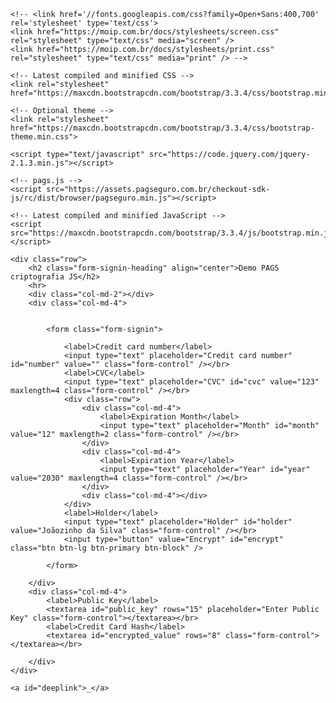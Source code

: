 <!DOCTYPE html>
<html lang="en">

<head>
    <meta charset="utf-8">
    <meta http-equiv="X-UA-Compatible" content="IE=edge">
    <meta name="viewport" content="width=device-width, initial-scale=1">
    <meta name="description" content="Criptografia Pags">
    <meta name="author" content="Lucas Parente">
    <title>Teste cripgrafia PAGS</title>

    <!-- <link href='//fonts.googleapis.com/css?family=Open+Sans:400,700' rel='stylesheet' type='text/css'>
    <link href="https://moip.com.br/docs/stylesheets/screen.css" rel="stylesheet" type="text/css" media="screen" />
    <link href="https://moip.com.br/docs/stylesheets/print.css" rel="stylesheet" type="text/css" media="print" /> -->

    <!-- Latest compiled and minified CSS -->
    <link rel="stylesheet" href="https://maxcdn.bootstrapcdn.com/bootstrap/3.3.4/css/bootstrap.min.css">

    <!-- Optional theme -->
    <link rel="stylesheet" href="https://maxcdn.bootstrapcdn.com/bootstrap/3.3.4/css/bootstrap-theme.min.css">

    <script type="text/javascript" src="https://code.jquery.com/jquery-2.1.3.min.js"></script>

    <!-- pags.js -->
    <script src="https://assets.pagseguro.com.br/checkout-sdk-js/rc/dist/browser/pagseguro.min.js"></script>

    <!-- Latest compiled and minified JavaScript -->
    <script src="https://maxcdn.bootstrapcdn.com/bootstrap/3.3.4/js/bootstrap.min.js"></script>
</head>


<script type="text/javascript">
    $(document).ready(function() {
        $("#encrypt").click(function() {
            var cc = PagSeguro.encryptCard({
                number: $("#number").val().replace(/\s/g, ''),
                securityCode: $("#cvc").val(),
                expMonth: $("#month").val(),
                expYear: $("#year").val(),
                publicKey: $("#public_key").val(),
                holder: $("#holder").val()
            });
            console.log(cc);
            if (cc.hasErrors) {
                var printaErros = "";
                cc.errors.forEach(element => {
                    printaErros += element.message + "\n";
                });

                $("#encrypted_value").val(printaErros);
            } else {
                $("#encrypted_value").val(cc.encryptedCard);
            }
        })
    });
</script>

<body>

    <div class="row">
        <h2 class="form-signin-heading" align="center">Demo PAGS criptografia JS</h2>
        <hr>
        <div class="col-md-2"></div>
        <div class="col-md-4">


            <form class="form-signin">

                <label>Credit card number</label>
                <input type="text" placeholder="Credit card number" id="number" value="" class="form-control" /></br>
                <label>CVC</label>
                <input type="text" placeholder="CVC" id="cvc" value="123" maxlength=4 class="form-control" /></br>
                <div class="row">
                    <div class="col-md-4">
                        <label>Expiration Month</label>
                        <input type="text" placeholder="Month" id="month" value="12" maxlength=2 class="form-control" /></br>
                    </div>
                    <div class="col-md-4">
                        <label>Expiration Year</label>
                        <input type="text" placeholder="Year" id="year" value="2030" maxlength=4 class="form-control" /></br>
                    </div>
                    <div class="col-md-4"></div>
                </div>
                <label>Holder</label>
                <input type="text" placeholder="Holder" id="holder" value="Joãozinho da Silva" class="form-control" /></br>
                <input type="button" value="Encrypt" id="encrypt" class="btn btn-lg btn-primary btn-block" />

            </form>

        </div>
        <div class="col-md-4">
            <label>Public Key</label>
            <textarea id="public_key" rows="15" placeholder="Enter Public Key" class="form-control"></textarea></br>
            <label>Credit Card Hash</label>
            <textarea id="encrypted_value" rows="8" class="form-control"></textarea></br>

        </div>
    </div>

    <a id="deeplink">_</a>

</body>

</html>
